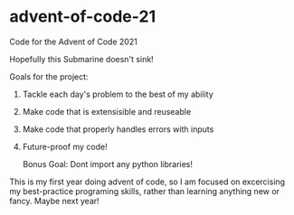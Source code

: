 # advent-of-code-21
Code for the Advent of Code 2021

Hopefully this Submarine doesn't sink!

Goals for the project:
1. Tackle each day's problem to the best of my ability
2. Make code that is extensisible and reuseable
3. Make code that properly handles errors with inputs
4. Future-proof my code!
	
	Bonus Goal: Dont import any python libraries!
  
This is my first year doing advent of code, so I am focused on excercising my best-practice programing skills,
rather than learning anything new or fancy. Maybe next year!
